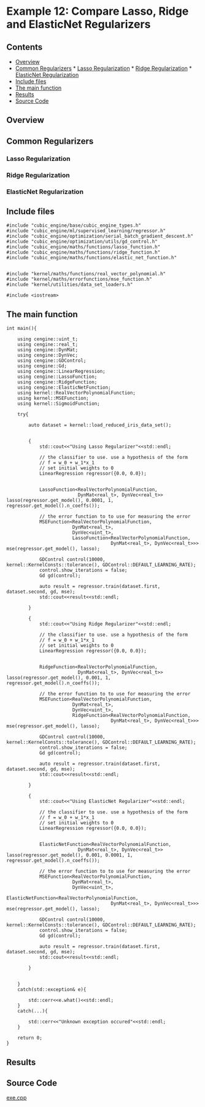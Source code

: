 # Example 12: Compare Lasso, Ridge and ElasticNet Regularizers 

## Contents
* [Overview](#overview) 
* [Common Regularizers](#common_regularizers)
			* [Lasso Regularization](#lasso_regularization)
			* [Ridge Regularization](#ridge_regularization)
			* [ElasticNet Regularization](#elasticnet_regularization)
* [Include files](#include_files)
* [The main function](#m_func)
* [Results](#results)
* [Source Code](#source_code)


## <a name="overview"></a> Overview

## <a name="common_regularizers"></a> Common Regularizers

### <a name="lasso_regularization"></a> Lasso Regularization

### <a name="ridge_regularization"></a> Ridge Regularization

### <a name="elasticnet_regularization"></a> ElasticNet Regularization


## <a name="include_files"></a> Include files

```
#include "cubic_engine/base/cubic_engine_types.h"
#include "cubic_engine/ml/supervised_learning/regressor.h"
#include "cubic_engine/optimization/serial_batch_gradient_descent.h"
#include "cubic_engine/optimization/utils/gd_control.h"
#include "cubic_engine/maths/functions/lasso_function.h"
#include "cubic_engine/maths/functions/ridge_function.h"
#include "cubic_engine/maths/functions/elastic_net_function.h"


#include "kernel/maths/functions/real_vector_polynomial.h"
#include "kernel/maths/errorfunctions/mse_function.h"
#include "kernel/utilities/data_set_loaders.h"

#include <iostream>
```

## <a name="m_func"></a> The main function

```
int main(){

    using cengine::uint_t;
    using cengine::real_t;
    using cengine::DynMat;
    using cengine::DynVec;
    using cengine::GDControl;
    using cengine::Gd;
    using cengine::LinearRegression;
    using cengine::LassoFunction;
    using cengine::RidgeFunction;
    using cengine::ElasticNetFunction;
    using kernel::RealVectorPolynomialFunction;
    using kernel::MSEFunction;
    using kernel::SigmoidFunction;

    try{

        auto dataset = kernel::load_reduced_iris_data_set();


        {
            std::cout<<"Using Lasso Regularizer"<<std::endl;

            // the classifier to use. use a hypothesis of the form
            // f = w_0 + w_1*x_1
            // set initial weights to 0
            LinearRegression regressor({0.0, 0.0});


            LassoFunction<RealVectorPolynomialFunction,
                          DynMat<real_t>, DynVec<real_t>> lasso(regressor.get_model(), 0.0001, 1, regressor.get_model().n_coeffs());

            // the error function to to use for measuring the error
            MSEFunction<RealVectorPolynomialFunction,
                        DynMat<real_t>,
                        DynVec<uint_t>,
                        LassoFunction<RealVectorPolynomialFunction,
                                      DynMat<real_t>, DynVec<real_t>>> mse(regressor.get_model(), lasso);

            GDControl control(10000, kernel::KernelConsts::tolerance(), GDControl::DEFAULT_LEARNING_RATE);
            control.show_iterations = false;
            Gd gd(control);

            auto result = regressor.train(dataset.first, dataset.second, gd, mse);
            std::cout<<result<<std::endl;

        }

        {
            std::cout<<"Using Ridge Regularizer"<<std::endl;

            // the classifier to use. use a hypothesis of the form
            // f = w_0 + w_1*x_1
            // set initial weights to 0
            LinearRegression regressor({0.0, 0.0});


            RidgeFunction<RealVectorPolynomialFunction,
                          DynMat<real_t>, DynVec<real_t>> lasso(regressor.get_model(), 0.001, 1, regressor.get_model().n_coeffs());

            // the error function to to use for measuring the error
            MSEFunction<RealVectorPolynomialFunction,
                        DynMat<real_t>,
                        DynVec<uint_t>,
                        RidgeFunction<RealVectorPolynomialFunction,
                                      DynMat<real_t>, DynVec<real_t>>> mse(regressor.get_model(), lasso);

            GDControl control(10000, kernel::KernelConsts::tolerance(), GDControl::DEFAULT_LEARNING_RATE);
            control.show_iterations = false;
            Gd gd(control);

            auto result = regressor.train(dataset.first, dataset.second, gd, mse);
            std::cout<<result<<std::endl;

        }

        {
            std::cout<<"Using ElasticNet Regularizer"<<std::endl;

            // the classifier to use. use a hypothesis of the form
            // f = w_0 + w_1*x_1
            // set initial weights to 0
            LinearRegression regressor({0.0, 0.0});


            ElasticNetFunction<RealVectorPolynomialFunction,
                          DynMat<real_t>, DynVec<real_t>> lasso(regressor.get_model(), 0.001, 0.0001, 1, regressor.get_model().n_coeffs());

            // the error function to to use for measuring the error
            MSEFunction<RealVectorPolynomialFunction,
                        DynMat<real_t>,
                        DynVec<uint_t>,
                        ElasticNetFunction<RealVectorPolynomialFunction,
                                      DynMat<real_t>, DynVec<real_t>>> mse(regressor.get_model(), lasso);

            GDControl control(10000, kernel::KernelConsts::tolerance(), GDControl::DEFAULT_LEARNING_RATE);
            control.show_iterations = false;
            Gd gd(control);

            auto result = regressor.train(dataset.first, dataset.second, gd, mse);
            std::cout<<result<<std::endl;

        }


    }
    catch(std::exception& e){

        std::cerr<<e.what()<<std::endl;
    }
    catch(...){

        std::cerr<<"Unknown exception occured"<<std::endl;
    }

    return 0;
}
```

## <a name="results"></a> Results

## <a name="source_code"></a> Source Code

<a href="../exe.cpp">exe.cpp</a>
